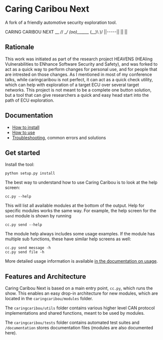 # Caring Caribou Next
A fork of a friendly automotive security exploration tool.

CARING CARIBOU NEXT
\_\_    _/_/
    \__/
    (oo)\_______
    (__)\       )\/
        ||-----||
        ||     ||

## Rationale
This work was initiated as part of the research project HEAVENS (HEAling Vulnerabilities to ENhance Software Security and Safety), and was forked to act as a quick way to perform changes for personal use, and for people that are intrested on those changes.
As I mentioned in most of my conference talks, while caringcaribou is not perfect, it can act as a quick check utility, which can help with exploration of a target ECU over several target networks. This project is not meant to be a complete one button solution, but a tool that can give researchers a quick and easy head start into the path of ECU exploration.


## Documentation
- [How to install](documentation/howtoinstall.md)
- [How to use](documentation/howtouse.md)
- [Troubleshooting](documentation/troubleshooting.md), common errors and solutions

## Get started
Install the tool:

    python setup.py install

The best way to understand how to use Caring Caribou is to look at the help screen:

    cc.py --help

This will list all available modules at the bottom of the output. Help for specific modules works the same way. For example, the help screen for the `send` module is shown by running

    cc.py send --help

The module help always includes some usage examples. If the module has multiple sub functions, these have similar help screens as well:

    cc.py send message -h
    cc.py send file -h

More detailed usage information is available [in the documentation on usage](documentation/howtouse.md).

## Features and Architecture
Caring Caribou Next is based on a main entry point, `cc.py`, which runs the show. This enables an easy drop-in architecture for new modules, which are located in the `caringcaribou/modules` folder.

The `caringcaribou/utils` folder contains various higher level CAN protocol implementations and shared functions, meant to be used by modules.

The `caringcaribou/tests` folder contains automated test suites and `/documentation` stores documentation files (modules are also documented here).



